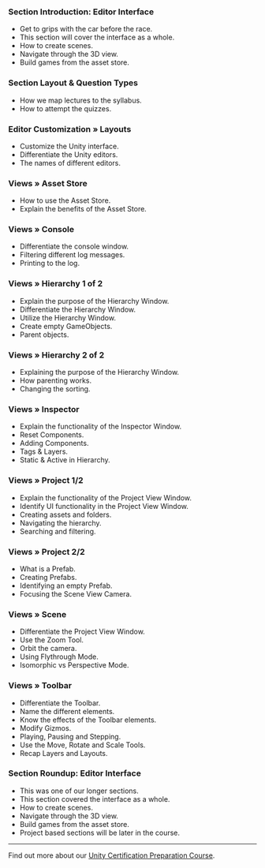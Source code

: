 ### Section Introduction: Editor Interface ###

+ Get to grips with the car before the race.
+ This section will cover the interface as a whole.
+ How to create scenes.
+ Navigate through the 3D view.
+ Build games from the asset store.

### Section Layout & Question Types ###

+ How we map lectures to the syllabus.
+ How to attempt the quizzes.

### Editor Customization » Layouts ###

+ Customize the Unity interface.
+ Differentiate the Unity editors.
+ The names of different editors.

### Views » Asset Store ###

+ How to use the Asset Store.
+ Explain the benefits of the Asset Store.

### Views » Console ###

+ Differentiate the console window.
+ Filtering different log messages.
+ Printing to the log.

### Views » Hierarchy 1 of 2 ###

+ Explain the purpose of the Hierarchy Window.
+ Differentiate the Hierarchy Window.
+ Utilize the Hierarchy Window.
+ Create empty GameObjects.
+ Parent objects.

### Views » Hierarchy 2 of 2 ###

+ Explaining the purpose of the Hierarchy Window.
+ How parenting works.
+ Changing the sorting.

### Views » Inspector ###

+ Explain the functionality of the Inspector Window.
+ Reset Components.
+ Adding Components.
+ Tags & Layers.
+ Static & Active in Hierarchy.

### Views » Project 1/2 ###

+ Explain the functionality of the Project View Window.
+ Identify UI functionality in the Project View Window.
+ Creating assets and folders.
+ Navigating the hierarchy.
+ Searching and filtering.

### Views » Project 2/2 ###

+ What is a Prefab.
+ Creating Prefabs.
+ Identifying an empty Prefab.
+ Focusing the Scene View Camera.

### Views » Scene ###

+ Differentiate the Project View Window.
+ Use the Zoom Tool.
+ Orbit the camera.
+ Using Flythrough Mode.
+ Isomorphic vs Perspective Mode.

### Views » Toolbar ###

+ Differentiate the Toolbar.
+ Name the different elements.
+ Know the effects of the Toolbar elements.
+ Modify Gizmos.
+ Playing, Pausing and Stepping.
+ Use the Move, Rotate and Scale Tools.
+ Recap Layers and Layouts.

### Section Roundup: Editor Interface ###

+ This was one of our longer sections.
+ This section covered the interface as a whole.
+ How to create scenes.
+ Navigate through the 3D view.
+ Build games from the asset store.
+ Project based sections will be later in the course.

---
Find out more about our [Unity Certification Preparation Course](https://www.udemy.com/unitycert?couponCode=GitHubDiscount).
